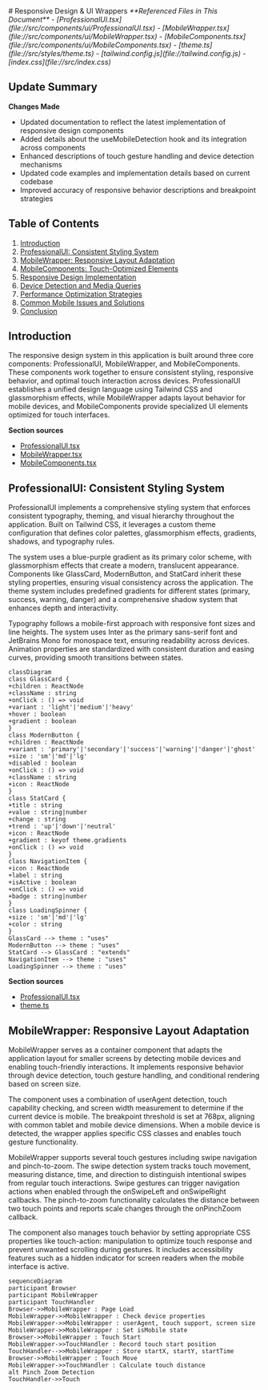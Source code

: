 <docs>
# Responsive Design & UI Wrappers

<cite>
**Referenced Files in This Document**   
- [ProfessionalUI.tsx](file://src/components/ui/ProfessionalUI.tsx)
- [MobileWrapper.tsx](file://src/components/ui/MobileWrapper.tsx)
- [MobileComponents.tsx](file://src/components/ui/MobileComponents.tsx)
- [theme.ts](file://src/styles/theme.ts)
- [tailwind.config.js](file://tailwind.config.js)
- [index.css](file://src/index.css)
</cite>

## Update Summary
**Changes Made**   
- Updated documentation to reflect the latest implementation of responsive design components
- Added details about the useMobileDetection hook and its integration across components
- Enhanced descriptions of touch gesture handling and device detection mechanisms
- Updated code examples and implementation details based on current codebase
- Improved accuracy of responsive behavior descriptions and breakpoint strategies

## Table of Contents
1. [Introduction](#introduction)
2. [ProfessionalUI: Consistent Styling System](#professionalui-consistent-styling-system)
3. [MobileWrapper: Responsive Layout Adaptation](#mobilewrapper-responsive-layout-adaptation)
4. [MobileComponents: Touch-Optimized Elements](#mobilecomponents-touch-optimized-elements)
5. [Responsive Design Implementation](#responsive-design-implementation)
6. [Device Detection and Media Queries](#device-detection-and-media-queries)
7. [Performance Optimization Strategies](#performance-optimization-strategies)
8. [Common Mobile Issues and Solutions](#common-mobile-issues-and-solutions)
9. [Conclusion](#conclusion)

## Introduction
The responsive design system in this application is built around three core components: ProfessionalUI, MobileWrapper, and MobileComponents. These components work together to ensure consistent styling, responsive behavior, and optimal touch interaction across devices. ProfessionalUI establishes a unified design language using Tailwind CSS and glassmorphism effects, while MobileWrapper adapts layout behavior for mobile devices, and MobileComponents provide specialized UI elements optimized for touch interfaces.

**Section sources**
- [ProfessionalUI.tsx](file://src/components/ui/ProfessionalUI.tsx#L1-L397)
- [MobileWrapper.tsx](file://src/components/ui/MobileWrapper.tsx#L1-L212)
- [MobileComponents.tsx](file://src/components/ui/MobileComponents.tsx#L1-L175)

## ProfessionalUI: Consistent Styling System
ProfessionalUI implements a comprehensive styling system that enforces consistent typography, theming, and visual hierarchy throughout the application. Built on Tailwind CSS, it leverages a custom theme configuration that defines color palettes, glassmorphism effects, gradients, shadows, and typography rules.

The system uses a blue-purple gradient as its primary color scheme, with glassmorphism effects that create a modern, translucent appearance. Components like GlassCard, ModernButton, and StatCard inherit these styling properties, ensuring visual consistency across the application. The theme system includes predefined gradients for different states (primary, success, warning, danger) and a comprehensive shadow system that enhances depth and interactivity.

Typography follows a mobile-first approach with responsive font sizes and line heights. The system uses Inter as the primary sans-serif font and JetBrains Mono for monospace text, ensuring readability across devices. Animation properties are standardized with consistent duration and easing curves, providing smooth transitions between states.

```mermaid
classDiagram
class GlassCard {
+children : ReactNode
+className : string
+onClick : () => void
+variant : 'light'|'medium'|'heavy'
+hover : boolean
+gradient : boolean
}
class ModernButton {
+children : ReactNode
+variant : 'primary'|'secondary'|'success'|'warning'|'danger'|'ghost'
+size : 'sm'|'md'|'lg'
+disabled : boolean
+onClick : () => void
+className : string
+icon : ReactNode
}
class StatCard {
+title : string
+value : string|number
+change : string
+trend : 'up'|'down'|'neutral'
+icon : ReactNode
+gradient : keyof theme.gradients
+onClick : () => void
}
class NavigationItem {
+icon : ReactNode
+label : string
+isActive : boolean
+onClick : () => void
+badge : string|number
}
class LoadingSpinner {
+size : 'sm'|'md'|'lg'
+color : string
}
GlassCard --> theme : "uses"
ModernButton --> theme : "uses"
StatCard --> GlassCard : "extends"
NavigationItem --> theme : "uses"
LoadingSpinner --> theme : "uses"
```

**Section sources**
- [ProfessionalUI.tsx](file://src/components/ui/ProfessionalUI.tsx#L1-L397)
- [theme.ts](file://src/styles/theme.ts#L1-L201)

## MobileWrapper: Responsive Layout Adaptation
MobileWrapper serves as a container component that adapts the application layout for smaller screens by detecting mobile devices and enabling touch-friendly interactions. It implements responsive behavior through device detection, touch gesture handling, and conditional rendering based on screen size.

The component uses a combination of userAgent detection, touch capability checking, and screen width measurement to determine if the current device is mobile. The breakpoint threshold is set at 768px, aligning with common tablet and mobile device dimensions. When a mobile device is detected, the wrapper applies specific CSS classes and enables touch gesture functionality.

MobileWrapper supports several touch gestures including swipe navigation and pinch-to-zoom. The swipe detection system tracks touch movement, measuring distance, time, and direction to distinguish intentional swipes from regular touch interactions. Swipe gestures can trigger navigation actions when enabled through the onSwipeLeft and onSwipeRight callbacks. The pinch-to-zoom functionality calculates the distance between two touch points and reports scale changes through the onPinchZoom callback.

The component also manages touch behavior by setting appropriate CSS properties like touch-action: manipulation to optimize touch response and prevent unwanted scrolling during gestures. It includes accessibility features such as a hidden indicator for screen readers when the mobile interface is active.

```mermaid
sequenceDiagram
participant Browser
participant MobileWrapper
participant TouchHandler
Browser->>MobileWrapper : Page Load
MobileWrapper->>MobileWrapper : Check device properties
MobileWrapper->>MobileWrapper : userAgent, touch support, screen size
MobileWrapper->>MobileWrapper : Set isMobile state
Browser->>MobileWrapper : Touch Start
MobileWrapper->>TouchHandler : Record touch start position
TouchHandler-->>MobileWrapper : Store startX, startY, startTime
Browser->>MobileWrapper : Touch Move
MobileWrapper->>TouchHandler : Calculate touch distance
alt Pinch Zoom Detection
TouchHandler->>Touch